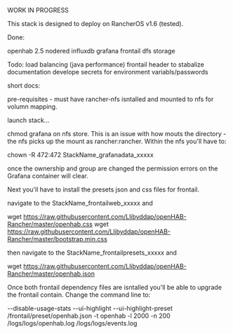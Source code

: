 WORK IN PROGRESS

This stack is designed to deploy on RancherOS v1.6 (tested).  

Done:

openhab 2.5
nodered
influxdb
grafana
frontail
dfs storage

Todo:
load balancing (java performance)
frontail header to stabalize
documentation
develope secrets for environment variabls/passwords


short docs:

pre-requisites - must have rancher-nfs isntalled and mounted to nfs for volumn mapping.

launch stack...

chmod grafana on nfs store.  This is an issue with how mouts the directory - the nfs picks up the mount as rancher:rancher.  Within the nfs you'll have to:

chown -R 472:472 StackName_grafanadata_xxxxx

once the ownership and group are changed the permission errors on the Grafana container will clear.

Next you'll have to install the presets json and css files for frontail.

navigate to the StackName_frontailweb_xxxxx and 

wget https://raw.githubusercontent.com/Llibyddap/openHAB-Rancher/master/openhab.css
wget https://raw.githubusercontent.com/Llibyddap/openHAB-Rancher/master/bootstrap.min.css

then navigate to the StackName_frontailpresets_xxxxx and

wget https://raw.githubusercontent.com/Llibyddap/openHAB-Rancher/master/openhab.json

Once both frontail dependency files are isntalled you'll be able to upgrade the frontail contain.  Change the command line to:

--disable-usage-stats --ui-highlight --ui-highlight-preset /frontail/preset/openhab.json -t openhab -l 2000 -n 200 /logs/logs/openhab.log /logs/logs/events.log

